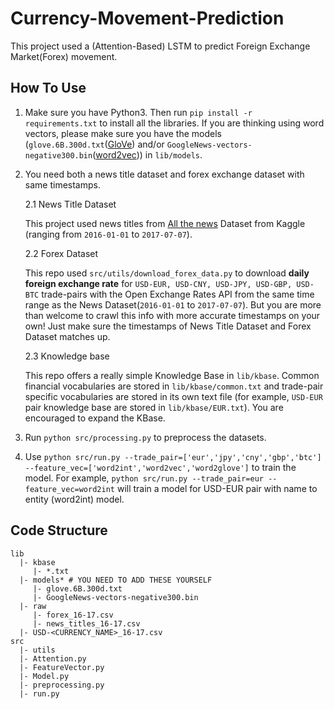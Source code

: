 # Currency-Movement-Prediction
This project used a (Attention-Based) LSTM to predict Foreign Exchange Market(Forex) movement. 

## How To Use
1. Make sure you have Python3. Then run `pip install -r requirements.txt` to install all the libraries. If you are thinking using word vectors, please make sure you have the models (`glove.6B.300d.txt`([GloVe](https://nlp.stanford.edu/projects/glove/)) and/or `GoogleNews-vectors-negative300.bin`([word2vec](https://code.google.com/archive/p/word2vec/))) in `lib/models`.
2. You need both a news title dataset and forex exchange dataset with same timestamps. 

    2.1 News Title Dataset     

    This project used news titles from [All the news](https://www.kaggle.com/snapcrack/all-the-news#articles1.csv) Dataset from Kaggle (ranging from `2016-01-01` to `2017-07-07`). 

    2.2 Forex Dataset 

    This repo used `src/utils/download_forex_data.py` to download **daily foreign exchange rate** for `USD-EUR, USD-CNY, USD-JPY, USD-GBP, USD-BTC` trade-pairs with the Open Exchange Rates API from the same time range as the News Dataset(`2016-01-01` to `2017-07-07`). But you are more than welcome to crawl this info with more accurate timestamps on your own! Just make sure the timestamps of News Title Dataset and Forex Dataset matches up.

    2.3 Knowledge base

    This repo offers a really simple Knowledge Base in `lib/kbase`. Common financial vocabularies are stored in `lib/kbase/common.txt` and trade-pair specific vocabularies are stored in its own text file (for example, `USD-EUR` pair knowledge base are stored in `lib/kbase/EUR.txt`). You are encouraged to expand the KBase. 

3. Run `python src/processing.py` to preprocess the datasets.
4. Use `python src/run.py --trade_pair=['eur','jpy','cny','gbp','btc'] --feature_vec=['word2int','word2vec','word2glove']` to train the model. For example, `python src/run.py --trade_pair=eur --feature_vec=word2int` will train a model for USD-EUR pair with name to entity (word2int) model. 

## Code Structure
```
lib
  |- kbase
     |- *.txt 
  |- models* # YOU NEED TO ADD THESE YOURSELF
     |- glove.6B.300d.txt
     |- GoogleNews-vectors-negative300.bin
  |- raw
     |- forex_16-17.csv
     |- news_titles_16-17.csv
  |- USD-<CURRENCY_NAME>_16-17.csv
src
  |- utils
  |- Attention.py
  |- FeatureVector.py
  |- Model.py
  |- preprocessing.py
  |- run.py
```